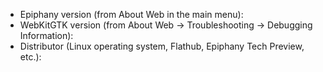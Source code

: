 <!-- If you are encountering a problem with displaying web content, please report it directly to [WebKit Bugzilla, WebKitGTK component](https://bugs.webkit.org/enter_bug.cgi?product=WebKit&component=WebKitGTK) rather than here. This includes problems with loading or displaying websites, and problems with graphics, network, scrolling, video playback, or anything that you see in the web content view that's beneath Epiphany's tab bar. We will see your bug report on WebKit Bugzilla as long as the WebKitGTK component is selected.

This Epiphany issue tracker is the right place to report problems that are not related to web content.-->

 * Epiphany version (from About Web in the main menu):
 * WebKitGTK version (from About Web -> Troubleshooting -> Debugging Information):
 * Distributor (Linux operating system, Flathub, Epiphany Tech Preview, etc.): 
